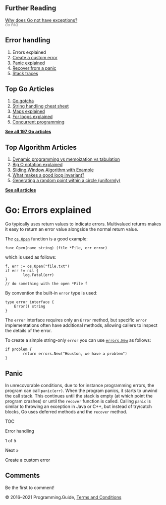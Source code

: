 <span class="underline"></span>

<span class="underline"></span>

Further Reading
---------------

[Why does Go not have exceptions?](https://golang.org/doc/faq#exceptions)  
<span style="color: grey; font-style: italic; font-size: smaller">Go FAQ</span>

Error handling
--------------

1.  Errors explained
2.  [Create a custom error](create-error.html)
3.  [Panic explained](panic-explained.html)
4.  [Recover from a panic](recover-from-panic.html)
5.  [Stack traces](stack-trace.html)

Top Go Articles
---------------

1.  [Go gotcha](go-gotcha.html)
2.  [String handling cheat sheet](string-functions-reference-cheat-sheet.html)
3.  [Maps explained](maps-explained.html)
4.  [For loops explained](for-loop.html)
5.  [Concurrent programming](go-concurrency-tutorial.html)

[**See all 197 Go articles**](index.html)

<span class="underline"></span>

Top Algorithm Articles
----------------------

1.  [Dynamic programming vs memoization vs tabulation](../dynamic-programming-vs-memoization-vs-tabulation.html)
2.  [Big O notation explained](../big-o-notation-explained.html)
3.  [Sliding Window Algorithm with Example](../sliding-window-example.html)
4.  [What makes a good loop invariant?](../what-makes-a-good-loop-invariant.html)
5.  [Generating a random point within a circle (uniformly)](../random-point-within-circle.html)

[**See all articles**](../index.html)

Go: Errors explained
====================

Go typically uses return values to indicate errors. Multivalued returns makes it easy to return an error value alongside the normal return value.

The [`os.Open`](https://golang.org/pkg/os/#Open) function is a good example:

    func Open(name string) (file *File, err error)

which is used as follows:

    f, err := os.Open("file.txt")
    if err != nil {
            log.Fatal(err)
    }
    // do something with the open *File f

By convention the built-in `error` type is used:

    type error interface {
        Error() string
    }

The `error` interface requires only an `Error` method, but specific `error` implementations often have additional methods, allowing callers to inspect the details of the error.

To create a simple string-only `error` you can use [`errors.New`](https://golang.org/pkg/errors/#New) as follows:

    if problem {
            return errors.New("Houston, we have a problem")
    }

Panic
-----

In unrecovorable conditions, due to for instance programming errors, the program can call `panic(err)`. When the program panics, it starts to unwind the call stack. This continues until the stack is empty (at which point the program crashes) or until the `recover` function is called. Calling `panic` is similar to throwing an exception in Java or C++, but instead of try/catch blocks, Go uses deferred methods and the `recover` method.

[](go-errors-tutorial.html)

TOC

Error handling

1 of 5

<a href="create-error.html" class="next"></a>

Next »

Create a custom error

Comments
--------

Be the first to comment!

© 2016–2021 Programming.Guide, [Terms and Conditions](../terms-and-conditions.html)
